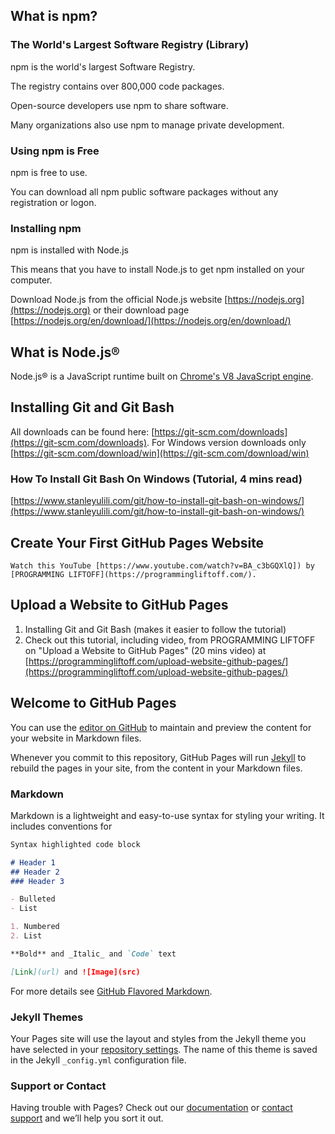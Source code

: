 ## What is npm?
### The World's Largest Software Registry (Library)

npm is the world's largest Software Registry.

The registry contains over 800,000 code packages.

Open-source developers use npm to share software.

Many organizations also use npm to manage private development.

### Using npm is Free

npm is free to use.

You can download all npm public software packages without any registration or logon.

### Installing npm

npm is installed with Node.js

This means that you have to install Node.js to get npm installed on your computer.

Download Node.js from the official Node.js website [https://nodejs.org](https://nodejs.org) or their download page [https://nodejs.org/en/download/](https://nodejs.org/en/download/)

## What is Node.js®
Node.js® is a JavaScript runtime built on [Chrome's V8 JavaScript engine](https://v8.dev/).

## Installing Git and Git Bash
All downloads can be found here: [https://git-scm.com/downloads](https://git-scm.com/downloads). For Windows version downloads only [https://git-scm.com/download/win](https://git-scm.com/download/win)

### How To Install Git Bash On Windows (Tutorial, 4 mins read)
[https://www.stanleyulili.com/git/how-to-install-git-bash-on-windows/](https://www.stanleyulili.com/git/how-to-install-git-bash-on-windows/)

## Create Your First GitHub Pages Website
    Watch this YouTube [https://www.youtube.com/watch?v=BA_c3bGQXlQ]) by [PROGRAMMING LIFTOFF](https://programmingliftoff.com/).


## Upload a Website to GitHub Pages
1. Installing Git and Git Bash (makes it easier to follow the tutorial)
2. Check out this tutorial, including video, from PROGRAMMING LIFTOFF on "Upload a Website to GitHub Pages" (20 mins video) at [https://programmingliftoff.com/upload-website-github-pages/](https://programmingliftoff.com/upload-website-github-pages/)

## Welcome to GitHub Pages

You can use the [editor on GitHub](https://github.com/jxcoaching/jxc/edit/main/README.md) to maintain and preview the content for your website in Markdown files.

Whenever you commit to this repository, GitHub Pages will run [Jekyll](https://jekyllrb.com/) to rebuild the pages in your site, from the content in your Markdown files.

### Markdown

Markdown is a lightweight and easy-to-use syntax for styling your writing. It includes conventions for

```markdown
Syntax highlighted code block

# Header 1
## Header 2
### Header 3

- Bulleted
- List

1. Numbered
2. List

**Bold** and _Italic_ and `Code` text

[Link](url) and ![Image](src)
```

For more details see [GitHub Flavored Markdown](https://guides.github.com/features/mastering-markdown/).

### Jekyll Themes

Your Pages site will use the layout and styles from the Jekyll theme you have selected in your [repository settings](https://github.com/jxcoaching/jxc/settings). The name of this theme is saved in the Jekyll `_config.yml` configuration file.

### Support or Contact

Having trouble with Pages? Check out our [documentation](https://docs.github.com/categories/github-pages-basics/) or [contact support](https://support.github.com/contact) and we’ll help you sort it out.
